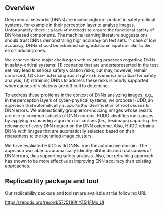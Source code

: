 

## Overview 

Deep neural networks (DNNs) are increasingly im- portant in safety-critical systems, for example in their perception layer to analyze images. Unfortunately, there is a lack of methods to ensure the functional safety of DNN-based components. The machine learning literature suggests one should trust DNNs demonstrating high accuracy on test sets. In case of low accuracy, DNNs should be retrained using additional inputs similar to the error-inducing ones.

We observe three major challenges with existing practices regarding DNNs in safety-critical systems: (1) scenarios that are underrepresented in the test set may lead to serious safety violation risks, but may, however, remain unnoticed; (2) char- acterizing such high-risk scenarios is critical for safety analysis; (3) retraining DNNs to address these risks is poorly supported when causes of violations are difficult to determine.

To address these problems in the context of DNNs analyzing images, e.g., in the perception layers of cyber-physical systems, we propose HUDD, an approach that automatically supports the identification of root causes for DNN errors. We automatically group error-inducing images whose results are due to common subsets of DNN neurons. HUDD identifies root causes by applying a clustering algorithm to matrices (i.e., heatmaps) capturing the relevance of every DNN neuron on the DNN outcome. Also, HUDD retrains DNNs with images that are automatically selected based on their relatedness to the identified image clusters.

We have evaluated HUDD with DNNs from the automotive domain. The approach was able to automatically identify all the distinct root causes of DNN errors, thus supporting safety analysis. Also, our retraining approach has shown to be more effective at improving DNN accuracy than existing approaches.


## Replicability package and tool

Our replicability package and toolset are available at the following URL 

https://zenodo.org/record/5725116#.YZ5j1FMo_UI
